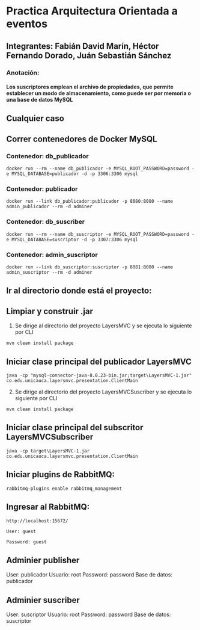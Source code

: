 # Practica Arquitectura Orientada a eventos

## Integrantes: Fabián David Marín, Héctor Fernando Dorado, Juán Sebastián Sánchez

### Anotación:
#### Los suscriptores emplean el archivo de propiedades, que permite establecer un modo de almacenamiento, como puede ser por memoria o una base de datos MySQL

## Cualquier caso

## Correr contenedores de Docker MySQL

### Contenedor: db_publicador

```
docker run --rm --name db_publicador -e MYSQL_ROOT_PASSWORD=password -e MYSQL_DATABASE=publicador -d -p 3306:3306 mysql
```
### Contenedor: publicador
```
docker run --link db_publicador:publicador -p 8080:8080 --name admin_publicador --rm -d adminer
```

### Contenedor: db_suscriber
```
docker run --rm --name db_suscriptor -e MYSQL_ROOT_PASSWORD=password -e MYSQL_DATABASE=suscriptor -d -p 3307:3306 mysql
```

### Contenedor: admin_suscriptor
```
docker run --link db_suscriptor:suscriptor -p 8081:8080 --name admin_suscriptor --rm -d adminer
```

## Ir al directorio donde está el proyecto:

## Limpiar y construir .jar 

1. Se dirige al directorio del proyecto LayersMVC y se ejecuta lo siguiente por CLI
```
mvn clean install package 
```
## Iniciar clase principal del publicador LayersMVC

```
java -cp "mysql-connector-java-8.0.23-bin.jar;target\LayersMVC-1.jar" co.edu.unicauca.layersmvc.presentation.ClientMain
```
2. Se dirige al directorio del proyecto LayersMVCSuscriber y se ejecuta lo siguiente por CLI
```
mvn clean install package 
```
## Iniciar clase principal del subscritor LayersMVCSubscriber

```
java -cp target\LayersMVC-1.jar co.edu.unicauca.layersmvc.presentation.ClientMain

```


## Iniciar plugins de RabbitMQ:
```
rabbitmq-plugins enable rabbitmq_management
```

## Ingresar al RabbitMQ:
```
http://localhost:15672/
```
```
User: guest
```
```
Password: guest
```

## Adminier publisher
User: publicador
Usuario: root
Password: password
Base de datos: publicador

## Adminier suscriber
User: suscriptor
Usuario: root
Password: password
Base de datos: suscriptor